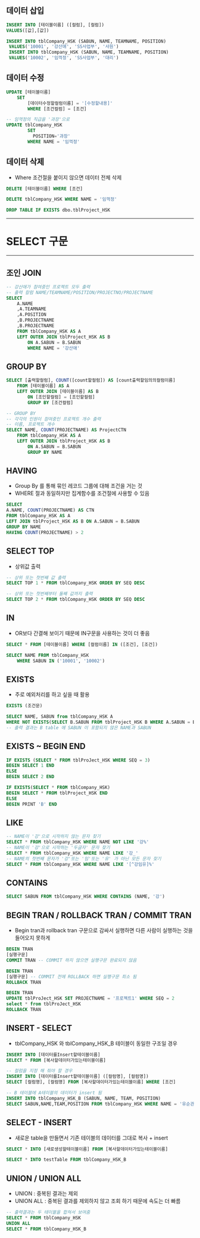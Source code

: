 ## 데이터 삽입
```sql
INSERT INTO [테이블이름] ([컬럼], [컬럼])
VALUES([값],[값])
```
```sql
INSERT INTO tblCompany_HSK (SABUN, NAME, TEAMNAME, POSITION)
 VALUES('10001', '강산애', 'SS사업부', '사원')
 INSERT INTO tblCompany_HSK (SABUN, NAME, TEAMNAME, POSITION)
 VALUES('10002', '임꺽정', 'SS사업부', '대리')
```

## 데이터 수정
```sql
UPDATE [테이블이름]
    SET 
        [데이터수정할컬럼이름] = '[수정할내용]'
        WHERE [조건컬럼] = [조건]
```
```sql
-- 임꺽정의 직급을 '과장'으로
UPDATE tblCompany_HSK
        SET
		  POSITION='과장'
        WHERE NAME = '임꺽정'
```

## 데이터 삭제
- Where 조건절을 붙이지 않으면 데이터 전체 삭제
```sql
DELETE [테이블이름] WHERE [조건]
```
```sql
DELETE tblCompany_HSK WHERE NAME = '임꺽정'
```
```sql
DROP TABLE IF EXISTS dbo.tblProject_HSK
```

---
# SELECT 구문
---

## 조인 JOIN
```sql
-- 강산애가 참여중인 프로젝트 모두 출력
-- 출력 칼럼 NAME/TEAMNAME/POSITION/PROJECTNO/PROJECTNAME
SELECT 
    A.NAME
    ,A.TEAMNAME
    ,A.POSITION
    ,B.PROJECTNAME
    ,B.PROJECTNAME
    FROM tblCompany_HSK AS A
    LEFT OUTER JOIN tblProject_HSK AS B
        ON A.SABUN = B.SABUN
        WHERE NAME = '강산애'
```

## GROUP BY
```sql
SELECT [출력할컬럼], COUNT([count할컬럼]) AS [count출력할임의의컬럼이름]
    FROM [테이블이름] AS A
    LEFT OUTER JOIN [테이블이름] AS B
        ON [조인할컬럼] = [조인할컬럼]
        GROUP BY [조건컬럼]
```
```sql
-- GROUP BY
-- 각각의 인원이 참여중인 프로젝트 개수 출력
-- 이름, 프로젝트 개수
SELECT NAME, COUNT(PROJECTNAME) AS ProjectCTN
    FROM tblCompany_HSK AS A
    LEFT OUTER JOIN tblProject_HSK AS B
        ON A.SABUN = B.SABUN
        GROUP BY NAME
```

## HAVING
- Group By 를 통해 묶인 레코드 그룹에 대해 조건을 거는 것
- WHERE 절과 동일하지만 집계함수를 조건절에 사용할 수 있음
```sql
SELECT 
A.NAME, COUNT(PROJECTNAME) AS CTN
FROM tblCompany_HSK AS A
LEFT JOIN tblProject_HSK AS B ON A.SABUN = B.SABUN
GROUP BY NAME 
HAVING COUNT(PROJECTNAME) > 2
```

## SELECT TOP
- 상위값 출력
```sql
-- 상위 또는 첫번째 값 출력
SELECT TOP 1 * FROM tblCompany_HSK ORDER BY SEQ DESC

-- 상위 또는 첫번째부터 둘째 값까지 출력
SELECT TOP 2 * FROM tblCompany_HSK ORDER BY SEQ DESC
```

## IN
- OR보다 간결해 보이기 때문에 IN구문을 사용하는 것이 더 좋음
```sql
SELECT * FROM [테이블이름] WHERE [컬럼이름] IN ([조건], [조건])
```
```sql
SELECT NAME FROM tblCompany_HSK
    WHERE SABUN IN ('10001', '10002')
```

## EXISTS
- 주로 예외처리를 하고 싶을 때 활용
```sql
EXISTS (조건문)
```
```sql
SELECT NAME, SABUN from tblCompany_HSK A
WHERE NOT EXISTS(SELECT B.SABUN FROM tblProject_HSK B WHERE A.SABUN = B.SABUN)
-- 출력 결과는 B table 에 SABUN 이 포함되지 않은 NAME과 SABUN
```

## EXISTS ~ BEGIN END
```sql
IF EXISTS (SELECT * FROM tblProJect_HSK WHERE SEQ = 3)
BEGIN SELECT 1 END
ELSE
BEGIN SELECT 2 END
```
```sql
IF EXISTS(SELECT * FROM tblCompany_HSK)
BEGIN SELECT * FROM tblProject_HSK END 
ELSE 
BEGIN PRINT 'B' END
```

## LIKE
```sql
-- NAME이 '강'으로 시작하지 않는 문자 찾기
SELECT * FROM tblCompany_HSK WHERE NAME NOT LIKE '강%'
-- NAME이 '강'으로 시작하는 '두글자' 문자 찾기
SELECT * FROM tblCompany_HSK WHERE NAME LIKE '강_'
-- NAME의 첫번째 문자가 '강'또는 '임'또는 '유' 가 아닌 모든 문자 찾기
SELECT * FROM tblCompany_HSK WHERE NAME LIKE '[^강임유]%'
```

## CONTAINS
```sql
SELECT SABUN FROM tblCompany_HSK WHERE CONTAINS (NAME, '강')
```

## BEGIN TRAN / ROLLBACK TRAN / COMMIT TRAN

- Begin tran과 rollback tran 구문으로 감싸서 실행하면 다른 사람이 실행하는 것을 들어오지 못하게 
```sql
BEGIN TRAN
[실행구문]
COMMIT TRAN -- COMMIT 하지 않으면 실행구문 완료되지 않음

BEGIN TRAN
[실행구문] -- COMMIT 전에 ROLLBACK 하면 실행구문 최소 됨
ROLLBACK TRAN
```
```sql
BEGIN TRAN
UPDATE tblProJect_HSK SET PROJECTNAME = '프로젝트1' WHERE SEQ = 2
select * from tblProJect_HSK
ROLLBACK TRAN
```

## INSERT - SELECT
- tblCompany_HSK 와 tblCompany_HSK_B 테이블이 동일한 구조일 경우
```sql
INSERT INTO [데이터를Insert할테이블이름]
SELECT * FROM [복사할데이터가있는테이블이름]
```
```sql
-- 컬럼을 지정 해 줘야 할 경우
INSERT INTO [데이터를Insert할테이블이름] ([컬럼명], [컬럼명])
SELECT [컬럼명], [컬럼명] FROM [복사할데이터가있는테이블이름] WHERE [조건]
```
```sql
-- B 테이블에 A테이블의 데이터가 insert 됨
INSERT INTO tblCompany_HSK_B (SABUN, NAME, TEAM, POSITION)
SELECT SABUN,NAME,TEAM,POSITION FROM tblCompany_HSK WHERE NAME = '유순관'
```

## SELECT - INSERT
- 새로운 table을 만들면서 기존 테이블의 데이터를 그대로 복사 + insert
```sql
SELECT * INTO [새로생성할테이블이름] FROM [복사할데이터가있는테이블이름]
```
```sql
SELECT * INTO testTable FROM tblCompany_HSK_B
```

## UNION / UNION ALL
- UNION : 중복된 결과는 제외
- UNION ALL : 중복된 결과를 제외하지 않고 조회 하기 때문에 속도는 더 빠름
```sql
-- 출력결과는 두 테이블을 합쳐서 보여줌
SELECT * FROM tblCompany_HSK
UNION ALL
SELECT * FROM tblCompany_HSK_B 
```





